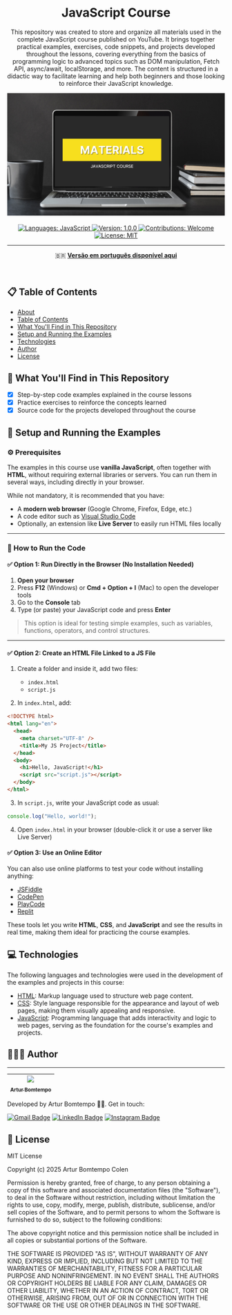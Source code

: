 <div align="center" id="about">
    <h1 align="center">
        JavaScript Course
    </h1>
    <p align="center">
        This repository was created to store and organize all materials used in the complete JavaScript course published on YouTube. It brings together practical examples, exercises, code snippets, and projects developed throughout the lessons, covering everything from the basics of programming logic to advanced topics such as DOM manipulation, Fetch API, async/await, localStorage, and more. The content is structured in a didactic way to facilitate learning and help both beginners and those looking to reinforce their JavaScript knowledge.
    </p>
    <img 
        src="./resources/banner/js-en.png"
        alt="Repository banner"
    />
</div>
<br>
<div align="center">
    <a href="https://github.com/arturbomtempo-dev/javascript-youtube-course" target="_blank">
        <img src="https://img.shields.io/badge/languages-JavaScript-yellow" alt="Languages: JavaScript">
    </a>
    <a href="https://github.com/arturbomtempo-dev/javascript-youtube-course" target="_blank">
        <img src="https://img.shields.io/badge/version-1.0.0-blue" alt="Version: 1.0.0">
    </a>
    <a href="https://github.com/arturbomtempo-dev/javascript-youtube-course/issues" target="_blank">
        <img src="https://img.shields.io/badge/contributions-welcome-brightgreen" alt="Contributions: Welcome">
    </a>
    <a href="https://github.com/arturbomtempo-dev/javascript-youtube-course/blob/main/LICENSE.md" target="_blank">
        <img src="https://img.shields.io/badge/license-MIT-red" alt="License: MIT">
    </a>
</div>

---

<div align="center">
    <p>🇧🇷 <a href="https://github.com/arturbomtempo-dev/javascript-youtube-course/blob/main/README.md" target="_blank"><strong>Versão em português disponível aqui</strong></a></p>
</div>

<br>

<div id="table-of-contents"></div>

## 📋 Table of Contents

- [About](#about)
- [Table of Contents](#table-of-contents)
- [What You'll Find in This Repository](#features)
- [Setup and Running the Examples](#setup-and-run-the-application)
- [Technologies](#technologies)
- [Author](#author)
- [License](#license)

<div id="features"></div>

## 📝 What You'll Find in This Repository

- [x] Step-by-step code examples explained in the course lessons
- [x] Practice exercises to reinforce the concepts learned
- [x] Source code for the projects developed throughout the course

<div id="setup-and-run-the-application"></div>

## 📁 Setup and Running the Examples

### ⚙️ Prerequisites

The examples in this course use **vanilla JavaScript**, often together with **HTML**, without requiring external libraries or servers. You can run them in several ways, including directly in your browser.

While not mandatory, it is recommended that you have:

- A **modern web browser** (Google Chrome, Firefox, Edge, etc.)
- A code editor such as [Visual Studio Code](https://code.visualstudio.com/)
- Optionally, an extension like **Live Server** to easily run HTML files locally

---

### 🚀 How to Run the Code

#### ✅ Option 1: Run Directly in the Browser (No Installation Needed)

1. **Open your browser**
2. Press **F12** (Windows) or **Cmd + Option + I** (Mac) to open the developer tools
3. Go to the **Console** tab
4. Type (or paste) your JavaScript code and press **Enter**

> This option is ideal for testing simple examples, such as variables, functions, operators, and control structures.

---

#### ✅ Option 2: Create an HTML File Linked to a JS File

1. Create a folder and inside it, add two files:

   - `index.html`
   - `script.js`

2. In `index.html`, add:

```html
<!DOCTYPE html>
<html lang="en">
  <head>
    <meta charset="UTF-8" />
    <title>My JS Project</title>
  </head>
  <body>
    <h1>Hello, JavaScript!</h1>
    <script src="script.js"></script>
  </body>
</html>
```

3. In `script.js`, write your JavaScript code as usual:

```js
console.log("Hello, world!");
```

4. Open `index.html` in your browser (double-click it or use a server like Live Server)

#### ✅ Option 3: Use an Online Editor

You can also use online platforms to test your code without installing anything:

- [JSFiddle](https://jsfiddle.net/)
- [CodePen](https://codepen.io/)
- [PlayCode](https://playcode.io/)
- [Replit](https://replit.com/)

These tools let you write **HTML**, **CSS**, and **JavaScript** and see the results in real time, making them ideal for practicing the course examples.

<div id="technologies"></div>

## 💻 Technologies

The following languages and technologies were used in the development of the examples and projects in this course:

- [HTML](https://developer.mozilla.org/en-US/docs/Web/HTML): Markup language used to structure web page content.
- [CSS](https://developer.mozilla.org/en-US/docs/Web/CSS): Style language responsible for the appearance and layout of web pages, making them visually appealing and responsive.
- [JavaScript](https://developer.mozilla.org/en-US/docs/Web/JavaScript): Programming language that adds interactivity and logic to web pages, serving as the foundation for the course's examples and projects.

<div id="author"></div>

## 👨🏻‍💻 Author

---

| [<img loading="lazy" src="https://avatars.githubusercontent.com/u/96635074?v=4" width=115><br><sub>Artur Bomtempo</sub>](https://arturbomtempo.dev/) |
| :--------------------------------------------------------------------------------------------------------------------------------------------------: |

Developed by Artur Bomtempo 👋🏻. Get in touch:

[![Gmail Badge](https://img.shields.io/badge/-arturbcolen@gmail.com-D14836?style=flat-square&logo=Gmail&logoColor=white&link=mailto:arturbcolen@gmail.com)](mailto:arturbcolen@gmail.com)
[![LinkedIn Badge](https://img.shields.io/badge/-Artur%20Bomtempo-0A66C2?style=flat-square&logo=LinkedIn&logoColor=white&link=https://www.linkedin.com/in/artur-bomtempo/)](https://www.linkedin.com/in/artur-bomtempo/)
[![Instagram Badge](https://img.shields.io/badge/-@arturbomtempo.dev-E4405F?style=flat-square&logo=Instagram&logoColor=white&link=https://www.instagram.com/arturbomtempo.dev/)](https://www.instagram.com/arturbomtempo.dev/)

<div id="license"></div>

## 📜 License

MIT License

Copyright (c) 2025 Artur Bomtempo Colen

Permission is hereby granted, free of charge, to any person obtaining a copy
of this software and associated documentation files (the "Software"), to deal
in the Software without restriction, including without limitation the rights
to use, copy, modify, merge, publish, distribute, sublicense, and/or sell
copies of the Software, and to permit persons to whom the Software is
furnished to do so, subject to the following conditions:

The above copyright notice and this permission notice shall be included in all
copies or substantial portions of the Software.

THE SOFTWARE IS PROVIDED "AS IS", WITHOUT WARRANTY OF ANY KIND, EXPRESS OR
IMPLIED, INCLUDING BUT NOT LIMITED TO THE WARRANTIES OF MERCHANTABILITY,
FITNESS FOR A PARTICULAR PURPOSE AND NONINFRINGEMENT. IN NO EVENT SHALL THE
AUTHORS OR COPYRIGHT HOLDERS BE LIABLE FOR ANY CLAIM, DAMAGES OR OTHER
LIABILITY, WHETHER IN AN ACTION OF CONTRACT, TORT OR OTHERWISE, ARISING FROM,
OUT OF OR IN CONNECTION WITH THE SOFTWARE OR THE USE OR OTHER DEALINGS IN THE
SOFTWARE.
